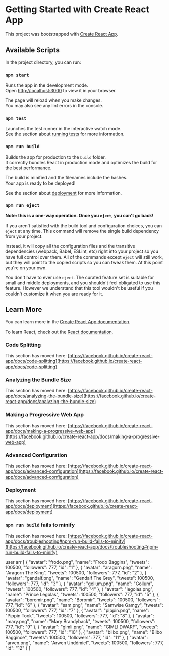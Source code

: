 # Getting Started with Create React App

This project was bootstrapped with [Create React App](https://github.com/facebook/create-react-app).

## Available Scripts

In the project directory, you can run:

### `npm start`

Runs the app in the development mode.\
Open [http://localhost:3000](http://localhost:3000) to view it in your browser.

The page will reload when you make changes.\
You may also see any lint errors in the console.

### `npm test`

Launches the test runner in the interactive watch mode.\
See the section about [running tests](https://facebook.github.io/create-react-app/docs/running-tests) for more information.

### `npm run build`

Builds the app for production to the `build` folder.\
It correctly bundles React in production mode and optimizes the build for the best performance.

The build is minified and the filenames include the hashes.\
Your app is ready to be deployed!

See the section about [deployment](https://facebook.github.io/create-react-app/docs/deployment) for more information.

### `npm run eject`

**Note: this is a one-way operation. Once you `eject`, you can't go back!**

If you aren't satisfied with the build tool and configuration choices, you can `eject` at any time. This command will remove the single build dependency from your project.

Instead, it will copy all the configuration files and the transitive dependencies (webpack, Babel, ESLint, etc) right into your project so you have full control over them. All of the commands except `eject` will still work, but they will point to the copied scripts so you can tweak them. At this point you're on your own.

You don't have to ever use `eject`. The curated feature set is suitable for small and middle deployments, and you shouldn't feel obligated to use this feature. However we understand that this tool wouldn't be useful if you couldn't customize it when you are ready for it.

## Learn More

You can learn more in the [Create React App documentation](https://facebook.github.io/create-react-app/docs/getting-started).

To learn React, check out the [React documentation](https://reactjs.org/).

### Code Splitting

This section has moved here: [https://facebook.github.io/create-react-app/docs/code-splitting](https://facebook.github.io/create-react-app/docs/code-splitting)

### Analyzing the Bundle Size

This section has moved here: [https://facebook.github.io/create-react-app/docs/analyzing-the-bundle-size](https://facebook.github.io/create-react-app/docs/analyzing-the-bundle-size)

### Making a Progressive Web App

This section has moved here: [https://facebook.github.io/create-react-app/docs/making-a-progressive-web-app](https://facebook.github.io/create-react-app/docs/making-a-progressive-web-app)

### Advanced Configuration

This section has moved here: [https://facebook.github.io/create-react-app/docs/advanced-configuration](https://facebook.github.io/create-react-app/docs/advanced-configuration)

### Deployment

This section has moved here: [https://facebook.github.io/create-react-app/docs/deployment](https://facebook.github.io/create-react-app/docs/deployment)

### `npm run build` fails to minify

This section has moved here: [https://facebook.github.io/create-react-app/docs/troubleshooting#npm-run-build-fails-to-minify](https://facebook.github.io/create-react-app/docs/troubleshooting#npm-run-build-fails-to-minify)

user arr
[
{
"avatar": "frodo.png",
"name": "Frodo Baggins",
"tweets": 100500,
"followers": 777,
"id": "1"
},
{
"avatar": "aragorn.png",
"name": "Aragorn The King",
"tweets": 100500,
"followers": 777,
"id": "2"
},
{
"avatar": "gandalf.png",
"name": "Gendalf The Grey",
"tweets": 100500,
"followers": 777,
"id": "3"
},
{
"avatar": "gollum.png",
"name": "Gollum",
"tweets": 100500,
"followers": 777,
"id": "4"
},
{
"avatar": "legolas.png",
"name": "Prince Legolas",
"tweets": 100500,
"followers": 777,
"id": "5"
},
{
"avatar": "boromir.png",
"name": "Boromir",
"tweets": 100500,
"followers": 777,
"id": "6"
},
{
"avatar": "sam.png",
"name": "Samwise Gamgy",
"tweets": 100500,
"followers": 777,
"id": "7"
},
{
"avatar": "pippin.png",
"name": "Pippin Took",
"tweets": 100500,
"followers": 777,
"id": "8"
},
{
"avatar": "mary.png",
"name": "Mary Brandyback",
"tweets": 100500,
"followers": 777,
"id": "9"
},
{
"avatar": "gimli.png",
"name": "GIMLI DWARF",
"tweets": 100500,
"followers": 777,
"id": "10"
},
{
"avatar": "bilbo.png",
"name": "Bilbo Baggince",
"tweets": 100500,
"followers": 777,
"id": "11"
},
{
"avatar": "arven.png",
"name": "Arwen Undómiel",
"tweets": 100500,
"followers": 777,
"id": "12"
}
]
